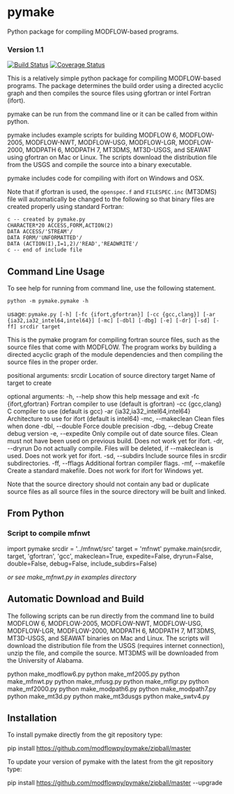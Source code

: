 # pymake
Python package for compiling MODFLOW-based programs.


### Version 1.1
[![Build Status](https://travis-ci.org/modflowpy/pymake.svg?branch=master)](https://travis-ci.org/modflowpy/pymake)
[![Coverage Status](https://coveralls.io/repos/github/modflowpy/pymake/badge.svg?branch=master)](https://coveralls.io/github/modflowpy/pymake?branch=master)


This is a relatively simple python package for compiling MODFLOW-based programs.
The package determines the build order using a directed acyclic graph and then
compiles the source files using gfortran or intel Fortran (ifort).

pymake can be run from the command line or it can be called from within python.

pymake includes example scripts for building MODFLOW 6, MODFLOW-2005, MODFLOW-NWT,
MODFLOW-USG, MODFLOW-LGR, MODFLOW-2000, MODPATH 6, MODPATH 7, MT3DMS, MT3D-USGS,
and SEAWAT using gfortran on Mac or Linux.  The scripts download the distribution
file from the USGS and compile the source into a binary executable.

pymake includes code for compiling with ifort on Windows and OSX.

Note that if gfortran is used, the `openspec.f` and `FILESPEC.inc` (MT3DMS)
file will automatically be changed to the following so that binary files are
created properly using standard Fortran:

```
c -- created by pymake.py
CHARACTER*20 ACCESS,FORM,ACTION(2)
DATA ACCESS/'STREAM'/
DATA FORM/'UNFORMATTED'/
DATA (ACTION(I),I=1,2)/'READ','READWRITE'/
c -- end of include file
```

## Command Line Usage

To see help for running from command line, use the following statement.

```python -m pymake.pymake -h```

usage: ```pymake.py [-h] [-fc {ifort,gfortran}] [-cc {gcc,clang}]
[-ar {ia32,ia32_intel64,intel64}] [-mc] [-dbl] [-dbg] [-e]
[-dr] [-sd] [-ff]
srcdir target```

This is the pymake program for compiling fortran source files, such as the
source files that come with MODFLOW. The program works by building a directed
acyclic graph of the module dependencies and then compiling the source files
in the proper order.

positional arguments:
srcdir                Location of source directory
target                Name of target to create

optional arguments:
-h, --help            show this help message and exit
-fc {ifort,gfortran}  Fortran compiler to use (default is gfortran)
-cc {gcc,clang}       C compiler to use (default is gcc)
-ar {ia32,ia32_intel64,intel64}
Architecture to use for ifort (default is intel64)
-mc, --makeclean      Clean files when done
-dbl, --double        Force double precision
-dbg, --debug         Create debug version
-e, --expedite        Only compile out of date source files. Clean must not
have been used on previous build. Does not work yet
for ifort.
-dr, --dryrun         Do not actually compile. Files will be deleted, if
--makeclean is used. Does not work yet for ifort.
-sd, --subdirs        Include source files in srcdir subdirectories.
-ff, --fflags         Additional fortran compiler flags.
-mf, --makefile       Create a standard makefile. Does not work for
ifort for Windows yet.

Note that the source directory should not contain any bad or duplicate source
files as all source files in the source directory will be built and linked.


## From Python

### Script to compile mfnwt

import pymake
srcdir = '../mfnwt/src'
target = 'mfnwt'
pymake.main(srcdir, target, 'gfortran', 'gcc', makeclean=True, expedite=False,
dryrun=False, double=False, debug=False, include_subdirs=False)

*or see make_mfnwt.py in examples directory*


## Automatic Download and Build

The following scripts can be run directly from the command line to build
MODFLOW 6, MODFLOW-2005, MODFLOW-NWT, MODFLOW-USG, MODFLOW-LGR,
MODFLOW-2000, MODPATH 6, MODPATH 7, MT3DMS, MT3D-USGS, and SEAWAT
binaries on Mac and Linux. The scripts will download the distribution
file from the USGS (requires internet connection), unzip the file, and
compile the source.  MT3DMS will be downloaded from the University of
Alabama.

python make_modflow6.py
python make_mf2005.py
python make_mfnwt.py
python make_mfusg.py
python make_mflgr.py
python make_mf2000.py
python make_modpath6.py
python make_modpath7.py
python make_mt3d.py
python make_mt3dusgs
python make_swtv4.py

## Installation

To install pymake directly from the git repository type:

pip install https://github.com/modflowpy/pymake/zipball/master

To update your version of pymake with the latest from the git repository type:

pip install https://github.com/modflowpy/pymake/zipball/master --upgrade
